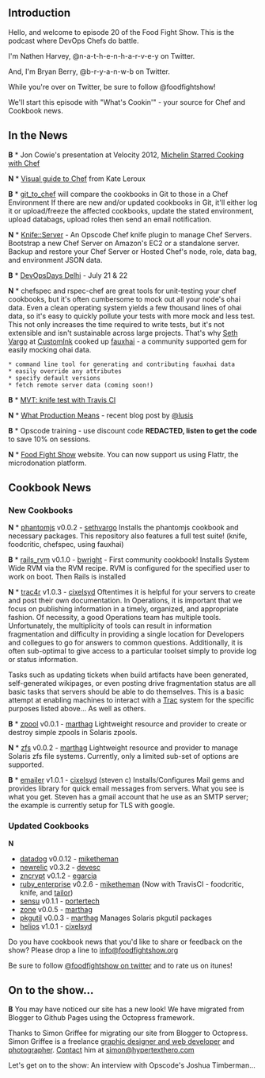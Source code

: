 Introduction
------------

Hello, and welcome to episode 20 of the Food Fight Show.  This is the podcast where DevOps Chefs do battle.

I'm Nathen Harvey, @n-a-t-h-e-n-h-a-r-v-e-y on Twitter.

And, I'm Bryan Berry, @b-r-y-a-n-w-b on Twitter.

While you're over on Twitter, be sure to follow @foodfightshow!

We'll start this episode with "What's Cookin'" - your source for Chef and Cookbook news.

In the News<a name="news"></a>
-----------

**B** * Jon Cowie's presentation at Velocity 2012, [Michelin Starred Cooking with Chef](http://www.slideshare.net/jonlives/michelin-starred-cooking-with-chef)

**N** * [Visual guide to Chef](http://www.mynameiskate.com/visual-guide-to-chef/) from Kate Leroux

**B** * [git_to_chef](https://github.com/cjs226/git_to_chef) will compare the 
  cookbooks in Git to those in a Chef Environment If there are new and/or
  updated cookbooks in Git, it'll either log it or upload/freeze the 
  affected cookbooks, update the stated environment, upload databags, 
  upload roles then send an email notification.

**N** * [Knife::Server](http://fnichol.github.com/knife-server/) - An Opscode 
  Chef knife plugin to manage Chef Servers.  Bootstrap a new Chef Server
  on Amazon's EC2 or a standalone server. Backup and restore your Chef 
  Server or Hosted Chef's node, role, data bag, and environment JSON data.

**B** * [DevOpsDays Delhi](http://www.devopsdays.org/events/2012-india/registration/) - July 21 & 22

**N** * chefspec and rspec-chef are great tools for unit-testing your chef cookbooks, but it's often cumbersome to mock out all your node's ohai data. Even a clean operating system yields a few thousand lines of ohai data, so it's easy to quickly pollute your tests with more mock and less test. This not only increases the time required to write tests, but it's not extensible and isn't sustainable across large projects. That's why [Seth Vargo](hhttp://twitter.com/sethvargo) at [CustomInk](http://www.customink.com) cooked up [fauxhai](https://github.com/customink/fauxhai) - a community supported gem for easily mocking ohai data. 

    * command line tool for generating and contributing fauxhai data
    * easily override any attributes
    * specify default versions
    * fetch remote server data (coming soon!)


**B** * [MVT:  knife test with Travis CI](http://nathenharvey.com/blog/2012/07/06/mvt-knife-test-and-travisci/)

**N** * [What Production Means](http://blog.lusis.org/blog/2012/07/09/what-production-means/) - recent blog post by [@lusis](http://twitter.com//lusis)

**B** * Opscode training - use discount code **REDACTED, listen to get the code** to save 10% on sessions.

**N** * [Food Fight Show](http://foodfightshow.org) website.  You can now support us using Flattr, the microdonation platform.


Cookbook News<a name="cookbooks"></a>
-------------
### New Cookbooks

**N** * [phantomjs](http://community.opscode.com/cookbooks/phantomjs) v0.0.2 - [sethvargo](http://community.opscode.com/users/sethvargo)
Installs the phantomjs cookbook and necessary packages. This repository also features a full test suite! (knife, foodcritic, chefspec, using fauxhai)

**B** * [rails_rvm](http://community.opscode.com/cookbooks/rails_rvm) v0.1.0 - [bwright](http://community.opscode.com/users/bwright) - First community cookbook!
Installs System Wide RVM via the RVM recipe. RVM is configured for the specified user to work on boot.  Then Rails is installed

**N** * [trac4r](http://community.opscode.com/cookbooks/trac4r) v1.0.3 - [cixelsyd](http://community.opscode.com/users/cixelsyd)
Oftentimes it is helpful for your servers to create and post their own documentation. In Operations, it is important that we focus on publishing information in a timely, organized, and appropriate fashion. Of necessity, a good Operations team has multiple tools. Unfortunately, the multiplicity of tools can result in information fragmentation and difficulty in providing a single location for Developers and collegues to go for answers to common questions. Additionally, it is often sub-optimal to give access to a particular toolset simply to provide log or status information.

Tasks such as updating tickets when build artifacts have been generated, self-generated wikipages, or even posting drive fragmentation status are all basic tasks that servers should be able to do themselves. This is a basic attempt at enabling machines to interact with a [Trac](http://trac.edgewall.org/) system for the specific purposes listed above... As well as others.


**B** * [zpool](http://community.opscode.com/cookbooks/zpool) v0.0.1 - [marthag](http://community.opscode.com/users/marthag)
Lightweight resource and provider to create or destroy simple zpools in Solaris zpools.

**N**  * [zfs](http://community.opscode.com/cookbooks/zfs) v0.0.2 - [marthag](http://community.opscode.com/users/marthag)
Lightweight resource and provider to manage Solaris zfs file systems. Currently, only a limited sub-set of options are supported.

**B** * [emailer](http://community.opscode.com/cookbooks/emailer) v1.0.1 - [cixelsyd](http://community.opscode.com/users/cixelsyd) (steven c)
Installs/Configures Mail gems and provides library for quick email messages from servers.  What you see is what you get. Steven has a gmail account that he use as an SMTP server; the example is currently setup for TLS with google.


### Updated Cookbooks
**N**
* [datadog](http://community.opscode.com/cookbooks/datadog) v0.0.12 - [miketheman](http://community.opscode.com/users/miketheman)
* [newrelic](http://community.opscode.com/cookbooks/newrelic) v0.3.2 - [devesc](http://community.opscode.com/users/devesc)
* [zncrypt](http://community.opscode.com/cookbooks/zncrypt) v0.1.2 - [egarcia](http://community.opscode.com/users/egarcia)
* [ruby_enterprise](http://community.opscode.com/cookbooks/ruby_enterprise) v0.2.6 - [miketheman](http://community.opscode.com/users/miketheman) (Now with TravisCI - foodcritic, knife, and [tailor](https://github.com/turboladen/tailor))
* [sensu](http://community.opscode.com/cookbooks/sensu) v0.1.1 - [portertech](http://community.opscode.com/users/portertech)
* [zone](http://community.opscode.com/cookbooks/zone) v0.0.5 - [marthag](http://community.opscode.com/users/marthag)
* [pkgutil](http://community.opscode.com/cookbooks/pkgutil) v0.0.3 - [marthag](http://community.opscode.com/users/marthag)
Manages Solaris pkgutil packages
* [helios](http://community.opscode.com/cookbooks/helios) v1.0.1 - [cixelsyd](http://community.opscode.com/users/cixelsyd)

Do you have cookbook news that you'd like to share or feedback on the show?  Please drop a line to info@foodfightshow.org

Be sure to follow [@foodfightshow on twitter](http://twitter.com/foodfightshow) and to rate us on itunes!

On to the show...
----------------
**B**
You may have noticed our site has a new look! We have migrated from Blogger to Github Pages using the Octopress framework.

Thanks to Simon Griffee for migrating our site from Blogger to Octopress. Simon Griffee is a freelance [graphic designer and web
developer](http://hypertexthero.com/about/) and [photographer](http://simongriffee.com). [Contact](http://hypertexthero.com/contact/) him at
simon@hypertexthero.com

Let's get on to the show:  An interview with Opscode's Joshua Timberman...
